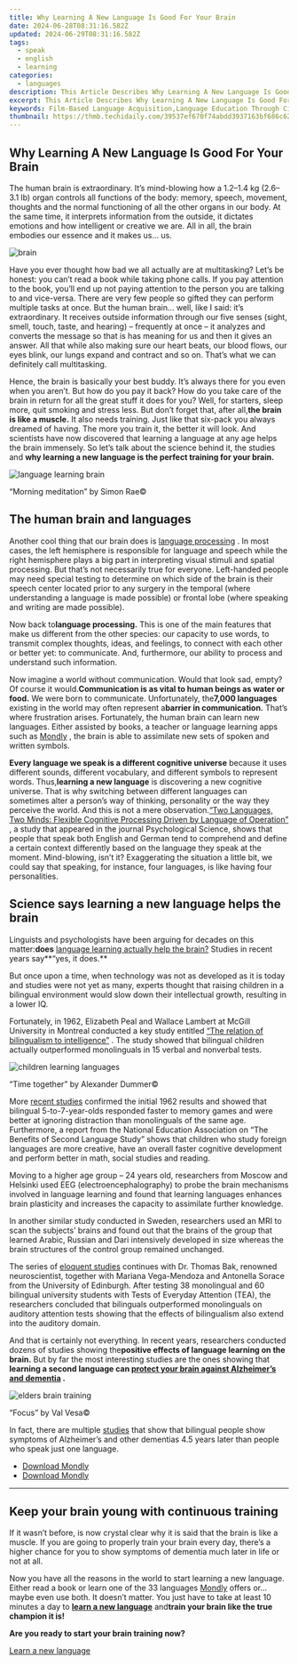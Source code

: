 ```yaml
---
title: Why Learning A New Language Is Good For Your Brain
date: 2024-06-28T08:31:16.582Z
updated: 2024-06-29T08:31:16.582Z
tags:
  - speak
  - english
  - learning
categories:
  - languages
description: This Article Describes Why Learning A New Language Is Good For Your Brain
excerpt: This Article Describes Why Learning A New Language Is Good For Your Brain
keywords: Film-Based Language Acquisition,Language Education Through Cinema,Cinema for Language Learning Techniques,Learning Languages with Film Studies,Movies as Language Teaching Aids,Film-Based Multilingual Education,Language Development Using Cinema
thumbnail: https://thmb.techidaily.com/39537ef670f74abdd3937163bf686c62a000d8146ce98f4b0e1e21a62378c3d8.jpg
---
```


## Why Learning A New Language Is Good For Your Brain

 The human brain is extraordinary. It’s mind-blowing how a 1.2–1.4 kg (2.6–3.1 lb) organ controls all functions of the body: memory, speech, movement, thoughts and the normal functioning of all the other organs in our body. At the same time, it interprets information from the outside, it dictates emotions and how intelligent or creative we are. All in all, the brain embodies our essence and it makes us… us.

![brain](https://media.giphy.com/media/EhzWrhGlYuvug/giphy.gif "Why Learning A New Language Is Good For Your Brain 2")

 Have you ever thought how bad we all actually are at multitasking? Let’s be honest: you can’t read a book while taking phone calls. If you pay attention to the book, you’ll end up not paying attention to the person you are talking to and vice-versa. There are very few people so gifted they can perform multiple tasks at once. But the human brain… well, like I said: it’s extraordinary. It receives outside information through our five senses (sight, smell, touch, taste, and hearing) – frequently at once – it analyzes and converts the message so that is has meaning for us and then it gives an answer. All that while also making sure our heart beats, our blood flows, our eyes blink, our lungs expand and contract and so on. That’s what we can definitely call multitasking.

 Hence, the brain is basically your best buddy. It’s always there for you even when you aren’t. But how do you pay it back? How do you take care of the brain in return for all the great stuff it does for you? Well, for starters, sleep more, quit smoking and stress less. But don’t forget that, after all,**the brain is like a muscle.** It also needs training. Just like that six-pack you always dreamed of having. The more you train it, the better it will look. And scientists have now discovered that learning a language at any age helps the brain immensely. So let’s talk about the science behind it, the studies and **why learning a new language is the perfect training for your brain.**

![language learning brain](https://edge.mondly.com/blog/wp-content/uploads/2019/07/language-learning-brain-1024x682.jpg "Why Learning A New Language Is Good For Your Brain 3")

 “Morning meditation” by Simon Rae©

## **The human brain and languages**

 Another cool thing that our brain does is [language processing](https://en.wikipedia.org/wiki/Language%5Fprocessing%5Fin%5Fthe%5Fbrain) . In most cases, the left hemisphere is responsible for language and speech while the right hemisphere plays a big part in interpreting visual stimuli and spatial processing. But that’s not necessarily true for everyone. Left-handed people may need special testing to determine on which side of the brain is their speech center located prior to any surgery in the temporal (where understanding a language is made possible) or frontal lobe (where speaking and writing are made possible).

 Now back to**language processing.** This is one of the main features that make us different from the other species: our capacity to use words, to transmit complex thoughts, ideas, and feelings, to connect with each other or better yet: to communicate. And, furthermore, our ability to process and understand such information.

 Now imagine a world without communication. Would that look sad, empty? Of course it would.**Communication is as vital to human beings as water or food.** We were born to communicate. Unfortunately, the**7,000 languages** existing in the world may often represent a**barrier in communication.** That’s where frustration arises. Fortunately, the human brain can learn new languages. Either assisted by books, a teacher or language learning apps such as [Mondly](https://app.adjust.io/5ixfg4k?campaign=blog-post-id-3116&fallback=https%3A%2F%2Fapp.mondly.com?avangate%5Fsrc=blog-post-id-3116&redirect%5Fandroid=https%3A%2F%2Fplay.google.com%2Fstore%2Fapps%2Fdetails%3Fid%3Dcom.atistudios.mondly.languages&redirect%5Fios=https%3A%2F%2Fitunes.apple.com%2Fapp%2Fid987873536&redirect%5Fmacos=https%3A%2F%2Fapp.mondly.com?avangate%5Fsrc=blog-post-id-3116)  , the brain is able to assimilate new sets of spoken and written symbols.

**Every language we speak is a different cognitive universe** because it uses different sounds, different vocabulary, and different symbols to represent words. Thus,**learning a new language** is discovering a new cognitive universe. That is why switching between different languages can sometimes alter a person’s way of thinking, personality or the way they perceive the world. And this is not a mere observation.[“Two Languages, Two Minds: Flexible Cognitive Processing Driven by Language of Operation”](https://www.researchgate.net/publication/273286375%5FTwo%5FLanguages%5FTwo%5FMinds) , a study that appeared in the journal Psychological Science, shows that people that speak both English and German tend to comprehend and define a certain context differently based on the language they speak at the moment. Mind-blowing, isn’t it? Exaggerating the situation a little bit, we could say that speaking, for instance, four languages, is like having four personalities.

## **Science says learning a new language helps the brain**

 Linguists and psychologists have been arguing for decades on this matter:**does** [language learning actually help the brain?](https://shop.mondly.com/affiliate.php?ACCOUNT=ATISTUDI&AFFILIATE=108875&PATH=https://www.mondly.com?AFFILIATE=108875) Studies in recent years say**“yes, it does.**

 But once upon a time, when technology was not as developed as it is today and studies were not yet as many, experts thought that raising children in a bilingual environment would slow down their intellectual growth, resulting in a lower IQ.

 Fortunately, in 1962, Elizabeth Peal and Wallace Lambert at McGill University in Montreal conducted a key study entitled [“The relation of bilingualism to intelligence”](https://psycnet.apa.org/record/2011-17952-001) . The study showed that bilingual children actually outperformed monolinguals in 15 verbal and nonverbal tests.

![children learning languages](https://edge.mondly.com/blog/wp-content/uploads/2019/07/children-learning-languages-1024x683.jpg "Why Learning A New Language Is Good For Your Brain 4")

 “Time together” by Alexander Dummer©

 More [recent studies](https://www.sciencedirect.com/science/article/pii/S002209651200166X) confirmed the initial 1962 results and showed that bilingual 5-to-7-year-olds responded faster to memory games and were better at ignoring distraction than monolinguals of the same age. Furthermore, a report from the National Education Association on “The Benefits of Second Language Study” shows that children who study foreign languages are more creative, have an overall faster cognitive development and perform better in math, social studies and reading.

 Moving to a higher age group – 24 years old, researchers from Moscow and Helsinki used EEG (electroencephalography) to probe the brain mechanisms involved in language learning and found that learning languages enhances brain plasticity and increases the capacity to assimilate further knowledge.

 In another similar study conducted in Sweden, researchers used an MRI to scan the subjects’ brains and found out that the brains of the group that learned Arabic, Russian and Dari intensively developed in size whereas the brain structures of the control group remained unchanged.

 The series of [eloquent studies](https://www.researchgate.net/publication/262927362%5FNever%5Ftoo%5Flate%5FAn%5Fadvantage%5Fon%5Ftests%5Fof%5Fauditory%5Fattention%5Fextends%5Fto%5Flate%5Fbilinguals) continues with Dr. Thomas Bak, renowned neuroscientist, together with Mariana Vega-Mendoza and Antonella Sorace from the University of Edinburgh. After testing 38 monolingual and 60 bilingual university students with Tests of Everyday Attention (TEA), the researchers concluded that bilinguals outperformed monolinguals on auditory attention tests showing that the effects of bilingualism also extend into the auditory domain.

 And that is certainly not everything. In recent years, researchers conducted dozens of studies showing the**positive effects of language learning on the brain.** But by far the most interesting studies are the ones showing that **learning a second language can [protect your brain against Alzheimer’s and dementia](https://www.livescience.com/12917-learning-language-bilingual-protects-alzheimers.html) .**

![elders brain training](https://edge.mondly.com/blog/wp-content/uploads/2019/07/elders-brain-training-1024x682.jpg "Why Learning A New Language Is Good For Your Brain 5")

 “Focus” by Val Vesa©

In fact, there are multiple [studies](https://www.alzheimersresearchuk.org/speaking-second-language-shows-benefits-alzheimers/)  that show that bilingual people show symptoms of Alzheimer’s and other dementias 4.5 years later than people who speak just one language.

* [Download Mondly](https://www.facebook.com/sharer/sharer.php?u=https%3A%2F%2Fwww.mondly.com%2Fblog%2Fwhy-learning-a-new-language-is-good-for-your-brain%2F&t=Why+Learning+a+New+Language+Is+Good+for+Your+Brain "Share on Facebook")
* [Download Mondly](https://shop.mondly.com/affiliate.php?ACCOUNT=ATISTUDI&AFFILIATE=108875&PATH=https://www.mondly.com?AFFILIATE=108875)

---

## **Keep your brain young with continuous training**

 If it wasn’t before, is now crystal clear why it is said that the brain is like a muscle. If you are going to properly train your brain every day, there’s a higher chance for you to show symptoms of dementia much later in life or not at all.

 Now you have all the reasons in the world to start learning a new language. Either read a book or learn one of the 33 languages [Mondly](https://app.adjust.io/5ixfg4k?campaign=blog-post-id-3116&fallback=https%3A%2F%2Fapp.mondly.com?avangate%5Fsrc=blog-post-id-3116&redirect%5Fandroid=https%3A%2F%2Fplay.google.com%2Fstore%2Fapps%2Fdetails%3Fid%3Dcom.atistudios.mondly.languages&redirect%5Fios=https%3A%2F%2Fitunes.apple.com%2Fapp%2Fid987873536&redirect%5Fmacos=https%3A%2F%2Fapp.mondly.com?avangate%5Fsrc=blog-post-id-3116)  offers or… maybe even use both. It doesn’t matter. You just have to take at least 10 minutes a day to **[learn a new language](https://shop.mondly.com/affiliate.php?ACCOUNT=ATISTUDI&AFFILIATE=108875&PATH=https://www.mondly.com?AFFILIATE=108875)**  and**train your brain like the true champion it is!**

**Are you ready to start your brain training now?**

[Learn a new language](https://adjt.mondly.com/5ixfg4k?campaign=blog-post-id-3116&fallback=https%3A%2F%2Fapp.mondly.com%3Futm%5Fmedium%3Dblog%5Fblog-post-id-3116%26utm%5Fsource%3Dblog-post-id-3116&redirect%5Fmacos=https%3A%2F%2Fapp.mondly.com%3Futm%5Fmedium%3Dblog%5Fblog-post-id-3116%26utm%5Fsource%3Dblog-post-id-3116&redirect%5Fandroid=https%3A%2F%2Fplay.google.com%2Fstore%2Fapps%2Fdetails%3Fid%3Dcom.atistudios.mondly.languages%3Futm%5Fmedium%3Dblog%5Fblog-post-id-3116%26utm%5Fsource%3Dblog-post-id-3116&redirect%5Fios=https%3A%2F%2Fapps.apple.com%2Fapp%2Fapple-store%2Fid987873536%3Fpt%3D78954800%26ct%3Dblog-post-id-3116%26mt%3D8 "Learn a new language")

<ins class="adsbygoogle"
     style="display:block"
     data-ad-format="autorelaxed"
     data-ad-client="ca-pub-7571918770474297"
     data-ad-slot="1223367746"></ins>



<ins class="adsbygoogle"
     style="display:block"
     data-ad-client="ca-pub-7571918770474297"
     data-ad-slot="8358498916"
     data-ad-format="auto"
     data-full-width-responsive="true"></ins>


